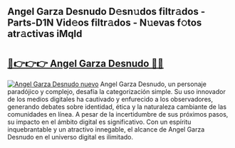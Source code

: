 ## Angel Garza Desnudo D𝚎sn𝚞dos filtr𝚊dos - Parts-D1N Vid𝚎os filtr𝚊dos - N𝚞evas f𝚘tos atr𝚊ctivas iMqld

# <h2><a href="http://mb6y9wv.tromn.icu/?c=Angel+Garza+Desnudo">🔗👉👉👉 Angel Garza Desnudo 🔗🔗</a></h2>

[![Angel Garza Desnudo nuevo](https://i.imgur.com/pEAQMta.gif)](http://mb6y9wv.tromn.icu/?c=Angel+Garza+Desnudo)
Angel Garza Desnudo, un personaje paradójico y complejo, desafía la categorización simple. Su uso innovador de los medios digitales ha cautivado y enfurecido a los observadores, generando debates sobre identidad, ética y la naturaleza cambiante de las comunidades en línea. A pesar de la incertidumbre de sus próximos pasos, su impacto en el ámbito digital es significativo. Con un espíritu inquebrantable y un atractivo innegable, el alcance de Angel Garza Desnudo en el universo digital es ilimitado.
